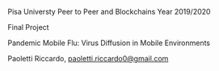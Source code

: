 Pisa Universty
Peer to Peer and Blockchains
Year 2019/2020

Final Project

Pandemic Mobile Flu: Virus Diffusion in Mobile Environments

Paoletti Riccardo, paoletti.riccardo0@gmail.com
